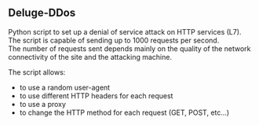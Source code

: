## Deluge-DDos
Python script to set up a denial of service attack on HTTP services (L7). \
The script is capable of sending up to 1000 requests per second. \
The number of requests sent depends mainly on the quality of the network connectivity of the site and the attacking machine.

The script allows:
- to use a random user-agent
- to use different HTTP headers for each request
- to use a proxy
- to change the HTTP method for each request (GET, POST, etc...)
